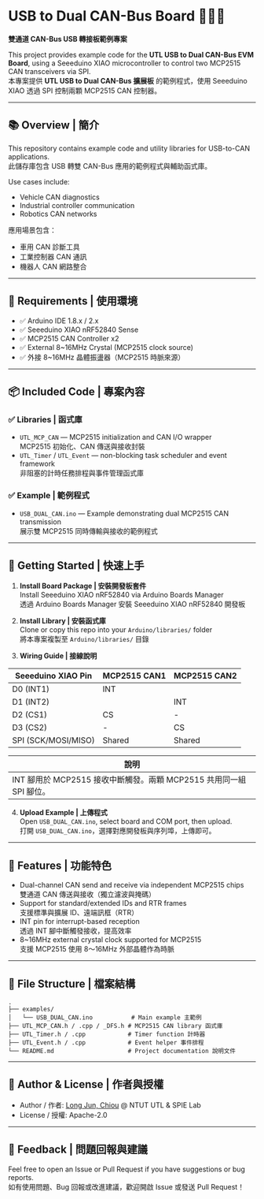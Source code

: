 # USB to Dual CAN-Bus Board 🔌🚌🚌  
**雙通道 CAN-Bus USB 轉接板範例專案**

This project provides example code for the **UTL USB to Dual CAN-Bus EVM Board**, using a Seeeduino XIAO microcontroller to control two MCP2515 CAN transceivers via SPI.  
本專案提供 **UTL USB to Dual CAN-Bus 擴展板** 的範例程式，使用 Seeeduino XIAO 透過 SPI 控制兩顆 MCP2515 CAN 控制器。

---

## 📚 Overview | 簡介

This repository contains example code and utility libraries for USB-to-CAN applications.  
此儲存庫包含 USB 轉雙 CAN-Bus 應用的範例程式與輔助函式庫。

Use cases include:
- Vehicle CAN diagnostics  
- Industrial controller communication  
- Robotics CAN networks  

應用場景包含：
- 車用 CAN 診斷工具  
- 工業控制器 CAN 通訊  
- 機器人 CAN 網路整合  

---

## 🧰 Requirements | 使用環境

- ✅ Arduino IDE 1.8.x / 2.x  
- ✅ Seeeduino XIAO nRF52840 Sense  
- ✅ MCP2515 CAN Controller x2  
- ✅ External 8~16MHz Crystal (MCP2515 clock source)  
- ✅ 外接 8~16MHz 晶體振盪器（MCP2515 時脈來源）

---

## 📦 Included Code | 專案內容

### ✅ Libraries | 函式庫

- `UTL_MCP_CAN` — MCP2515 initialization and CAN I/O wrapper  
  MCP2515 初始化、CAN 傳送與接收封裝  
- `UTL_Timer` / `UTL_Event` — non-blocking task scheduler and event framework  
  非阻塞的計時任務排程與事件管理函式庫

### ✅ Example | 範例程式

- `USB_DUAL_CAN.ino` — Example demonstrating dual MCP2515 CAN transmission  
  展示雙 MCP2515 同時傳輸與接收的範例程式

---

## 🚀 Getting Started | 快速上手

1. **Install Board Package | 安裝開發板套件**  
   Install Seeeduino XIAO nRF52840 via Arduino Boards Manager  
   透過 Arduino Boards Manager 安裝 Seeeduino XIAO nRF52840 開發板

2. **Install Library | 安裝函式庫**  
   Clone or copy this repo into your `Arduino/libraries/` folder  
   將本專案複製至 `Arduino/libraries/` 目錄

3. **Wiring Guide | 接線說明**

| Seeeduino XIAO Pin | MCP2515 CAN1 | MCP2515 CAN2 |
|--------------------|--------------|--------------|
| D0 (INT1)          | INT          |              |
| D1 (INT2)          |              | INT          |
| D2 (CS1)           | CS           | -            |
| D3 (CS2)           | -            | CS           |
| SPI (SCK/MOSI/MISO)| Shared       | Shared       |

| 說明 |  
|------|  
| INT 腳用於 MCP2515 接收中斷觸發。兩顆 MCP2515 共用同一組 SPI 腳位。|

4. **Upload Example | 上傳程式**  
   Open `USB_DUAL_CAN.ino`, select board and COM port, then upload.  
   打開 `USB_DUAL_CAN.ino`，選擇對應開發板與序列埠，上傳即可。

---

## 🧪 Features | 功能特色

- Dual-channel CAN send and receive via independent MCP2515 chips  
  雙通道 CAN 傳送與接收（獨立濾波與掩碼）
- Support for standard/extended IDs and RTR frames  
  支援標準與擴展 ID、遠端訊框（RTR）
- INT pin for interrupt-based reception  
  透過 INT 腳中斷觸發接收，提高效率
- 8~16MHz external crystal clock supported for MCP2515  
  支援 MCP2515 使用 8～16MHz 外部晶體作為時脈

---

## 📁 File Structure | 檔案結構

```
.
├── examples/
│   └── USB_DUAL_CAN.ino           # Main example 主範例
├── UTL_MCP_CAN.h / .cpp / _DFS.h # MCP2515 CAN library 函式庫
├── UTL_Timer.h / .cpp            # Timer function 計時器
├── UTL_Event.h / .cpp            # Event helper 事件排程
└── README.md                     # Project documentation 說明文件
```

---

## 👤 Author & License | 作者與授權

- Author / 作者: [Long Jun, Chiou](https://github.com/Long-Jun) @ NTUT UTL & SPIE Lab  
- License / 授權: Apache-2.0

---

## 💬 Feedback | 問題回報與建議

Feel free to open an Issue or Pull Request if you have suggestions or bug reports.  
如有使用問題、Bug 回報或改進建議，歡迎開啟 Issue 或發送 Pull Request！
